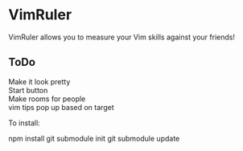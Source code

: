 VimRuler
========

VimRuler allows you to measure your Vim skills against your friends!

ToDo
-----
Make it look pretty  
Start button  
Make rooms for people  
vim tips pop up based on target  

To install:

npm install
git submodule init
git submodule update
